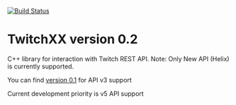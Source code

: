[![Build Status](https://travis-ci.org/burannah/TwitchXX.svg?branch=master)](https://travis-ci.org/burannah/TwitchXX)

# TwitchXX version 0.2
C++ library for interaction with Twitch REST API.
Note: Only New API  (Helix) is currently supported.

You can find [version 0.1](https://github.com/burannah/TwitchXX/releases/tag/0.1) for API v3 support

Current development priority is v5 API support

